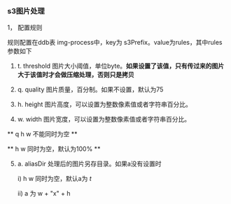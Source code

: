 ### s3图片处理

1， 配置规则

   规则配置在ddb表 img-process中，key为 s3Prefix。value为rules，其中rules参数如下
   
   1) t. threshold 图片大小阈值，单位byte。**如果设置了该值，只有传过来的图片大于该值时才会做压缩处理，否则只是拷贝**
   
   2) q. quality 图片质量，百分制。如果不设置，默认为75
   
   3) h. height 图片高度，可以设置为整数像素值或者字符串百分比。
   
   4) w. width 图片宽度，可以设置为整数像素值或者字符串百分比。
   
   ** q h w 不能同时为空 **
   
   ** h w 同时为空，默认为100% **
   
   5) a. aliasDir 处理后的图片另存目录。如果a没有设置时
   
      i)  h w 同时为空，默认a为 _t_
      
      ii) a 为 w + "x" + h
      
